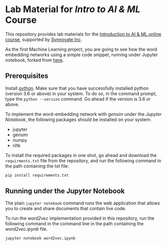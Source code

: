 # Lab Material for *Intro to AI & ML* Course 

This repository provides lab materials for the [Introduction to AI & ML online course](http://college.synnovateinc.com/courses/ai-ml/), 
supported by [Synnovate Inc](http://synnovateinc.com/). 

As the first Machine Learning project, you are going to see how the word embedding networks using a simple code snippet, 
running under Jupyter notebook, forked from [here](https://github.com/buomsoo-kim/Word-embedding-with-Python).   

## Prerequisites

Install [python](www.python.org).
Make sure that you have successfully installed python (version 3.6 or above) in your system.
To do so, in the command prompt, type the `python --version` command. Go ahead if the version is 3.6 or above.
 
To implement the word-embedding network with *gensim* under the *Jupyter Notebook*, 
the following packages should be installed on your system:

* jupyter
* gensim
* numpy
* nltk

To install the required packages in one shot, go ahead and download the `requirments.txt` 
file from the repository, and run the following command in the path containing the txt file:

```bash
pip install requirements.txt
```

## Running under the Jupyter Notebook

The plain `jupyter notebook` command runs the web application that allows you to create 
and share documents that contain live code. 

To run the *word2vec* implementation provided in this repository, run the following command in 
the command line in the path containing the *word2vec.ipynb* file.

```
jupyter notebook word2vec.ipynb
```
